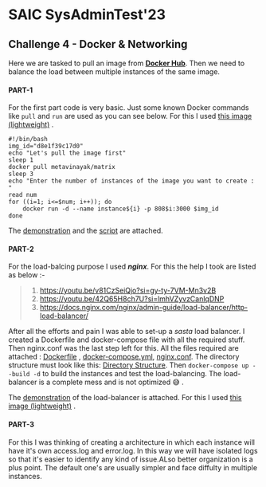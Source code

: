 # SAIC SysAdminTest'23

## Challenge 4 - Docker & Networking

Here we are tasked to pull an image from [**Docker Hub**](https://hub.docker.com/search?q=). Then we need to balance the load between multiple instances of the same image.


#### PART-1

For the first part code is very basic. Just some known Docker commands like `pull` and `run` are used as you can see below.
For this I used [this image (lightweight)](https://hub.docker.com/r/metavinayak/matrix) .
~~~
#!/bin/bash
img_id="d8e1f39c17d0"
echo "Let's pull the image first"
sleep 1
docker pull metavinayak/matrix
sleep 3
echo "Enter the number of instances of the image you want to create : "
read num
for ((i=1; i<=$num; i++)); do
    docker run -d --name instance${i} -p 808$i:3000 $img_id
done
~~~
The [demonstration](Screenshots/part1demonstration.png) and the [script](part1initial.sh) are attached.

#### PART-2

For the load-balcing purpose I used **_nginx_**. For this the help I took are listed as below :-
>1. https://youtu.be/v81CzSeiQjo?si=gy-ty-7VM-Mn3v2B
>2. https://youtu.be/42Q65H8ch7U?si=lmhVZyvzCanlqDNP
>3. https://docs.nginx.com/nginx/admin-guide/load-balancer/http-load-balancer/

After all the efforts and pain I was able to set-up a _sasta_ load balancer. I created a Dockerfile and docker-compose file with all the required stuff. Then nginx.conf was the last step left for this. All the files required are attached : [Dockerfile](Dockerfile) , [docker-compose.yml](docker-compose.yml), [nginx.conf](nginx.conf). The directory structure must look like this: [Directory Structure](Screenshots/folders.png). Then `docker-compose up --build -d` to build the instances and test the load-balancing. The load-balancer is a complete mess and is not optimized  :sweat_smile:  .

The [demonstration]() of the load-balancer is attached. For this I used [this image (lightweight)](https://hub.docker.com/r/metavinayak/matrix) .

#### PART-3

For this I was thinking of creating a architecture in which each instance will have it's own access.log and error.log. In this way we will have isolated logs so that it's easier to identify any kind of issue.ALso better organization is a plus point. The default one's are usually simpler and face diffulty in multiple instances.